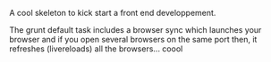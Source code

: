 A cool skeleton to kick start a front end developpement.

The grunt default task includes a browser sync which launches your browser and if you open several browsers on the same port then, it refreshes (livereloads) all the browsers... coool